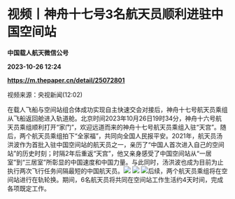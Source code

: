 # 视频丨神舟十七号3名航天员顺利进驻中国空间站
**中国载人航天微信公号**

**2023-10-26 12:24**

**https://m.thepaper.cn/detail/25072801**

视频来源：央视新闻(12:02)

在载人飞船与空间站组合体成功实现自主快速交会对接后，神舟十七号航天员乘组从飞船返回舱进入轨道舱。北京时间2023年10月26日19时34分，神舟十六号航天员乘组顺利打开“家门”，欢迎远道而来的神舟十七号航天员乘组入驻“天宫”。随后，两个航天员乘组拍下“全家福”，共同向全国人民报平安。2021年，航天员汤洪波作为首批入驻中国空间站的航天员之一，亲历了“中国人首次进入自己的空间站”的历史时刻；时隔2年后重返“天宫”，他又亲身感受了中国空间站从“一居室”到“三居室”所彰显的中国速度和中国力量。与此同时，汤洪波也成为目前为止执行两次飞行任务间隔最短的中国航天员。![](https://imagecloud.thepaper.cn/thepaper/image/275/761/200.jpg) ![](https://imagecloud.thepaper.cn/thepaper/image/275/761/205.jpg) ![](https://imagecloud.thepaper.cn/thepaper/image/275/761/210.jpg)后续，两个航天员乘组将在空间站进行在轨轮换。期间，6名航天员将共同在空间站工作生活约4天时间，完成各项既定工作。